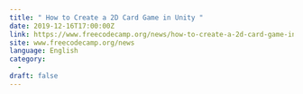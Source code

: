 ```yaml
---
title: " How to Create a 2D Card Game in Unity "
date: 2019-12-16T17:00:00Z
link: https://www.freecodecamp.org/news/how-to-create-a-2d-card-game-in-unity/?utm_medium=RSS&utm_source=news.12bit.vn
site: www.freecodecamp.org/news
language: English
category:
  -   
draft: false
---
```

